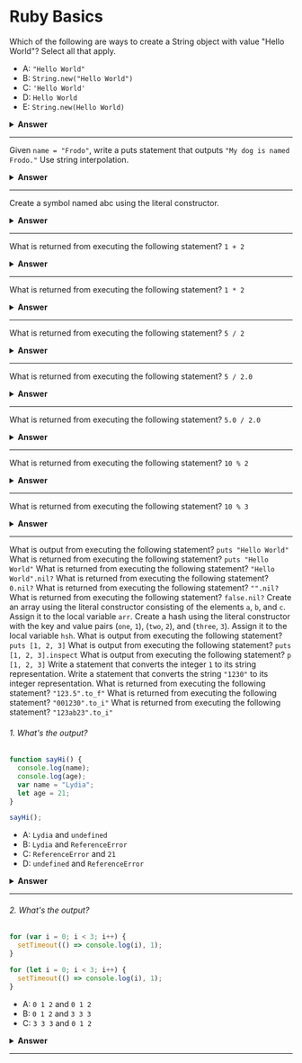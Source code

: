 # Ruby Basics

Which of the following are ways to create a String object with value "Hello World"? Select all that apply.
- A: `"Hello World"`
- B: `String.new("Hello World")`
- C: `'Hello World'`
- D: `Hello World`
- E: `String.new(Hello World)`

<details><summary><b>Answer</b></summary>
<p>
Answer: `NameError (undefined local variable or method 'a' for main:Object)`
</p>
</details>

---

Given `name = "Frodo"`, write a puts statement that outputs `"My dog is named Frodo."` Use string interpolation.

<details><summary><b>Answer</b></summary>
<p>
Answer: ``
</p>
</details>

---

Create a symbol named abc using the literal constructor.

<details><summary><b>Answer</b></summary>
<p>
Answer: ``
</p>
</details>

---

What is returned from executing the following statement? `1 + 2`

<details><summary><b>Answer</b></summary>
<p>
Answer: ``
</p>
</details>

---

What is returned from executing the following statement? `1 * 2`

<details><summary><b>Answer</b></summary>
<p>
Answer: ``
</p>
</details>

---

What is returned from executing the following statement? `5 / 2`

<details><summary><b>Answer</b></summary>
<p>
Answer: ``
</p>
</details>

---

What is returned from executing the following statement? `5 / 2.0`

<details><summary><b>Answer</b></summary>
<p>
Answer: ``
</p>
</details>

---

What is returned from executing the following statement? `5.0 / 2.0`

<details><summary><b>Answer</b></summary>
<p>
Answer: ``
</p>
</details>

---

What is returned from executing the following statement? `10 % 2`

<details><summary><b>Answer</b></summary>
<p>
Answer: ``
</p>
</details>

---

What is returned from executing the following statement? `10 % 3`

<details><summary><b>Answer</b></summary>
<p>
Answer: ``
</p>
</details>

---


What is output from executing the following statement? `puts "Hello World"`
What is returned from executing the following statement? `puts "Hello World"`
What is returned from executing the following statement? `"Hello World".nil?`
What is returned from executing the following statement? `0.nil?`
What is returned from executing the following statement? `"".nil?`
What is returned from executing the following statement? `false.nil?`
Create an array using the literal constructor consisting of the elements `a`, `b`, and `c`. Assign it to the local variable `arr`.
Create a hash using the literal constructor with the key and value pairs (`one`, `1`), (`two`, `2`), and (`three`, `3`). Assign it to the local variable `hsh`.
What is output from executing the following statement? `puts [1, 2, 3]`
What is output from executing the following statement? `puts [1, 2, 3].inspect`
What is output from executing the following statement? `p [1, 2, 3]`
Write a statement that converts the integer `1` to its string representation.
Write a statement that converts the string `"1230"` to its integer representation. 
What is returned from executing the following statement? `"123.5".to_f"`
What is returned from executing the following statement? `"001230".to_i"`
What is returned from executing the following statement? `"123ab23".to_i"`

###### 1. What's the output?

```javascript
function sayHi() {
  console.log(name);
  console.log(age);
  var name = "Lydia";
  let age = 21;
}

sayHi();
```

- A: `Lydia` and `undefined`
- B: `Lydia` and `ReferenceError`
- C: `ReferenceError` and `21`
- D: `undefined` and `ReferenceError`

<details><summary><b>Answer</b></summary>
<p>

#### Answer: D

Within the function, we first declare the `name` variable with the `var` keyword. This means that the variable gets hoisted (memory space is set up during the creation phase) with the default value of `undefined`, until we actually get to the line where we define the variable. We haven't defined the variable yet on the line where we try to log the `name` variable, so it still holds the value of `undefined`.

Variables with the `let` keyword (and `const`) are hoisted, but unlike `var`, don't get <i>initialized</i>. They are not accessible before the line we declare (initialize) them. This is called the "temporal dead zone". When we try to access the variables before they are declared, JavaScript throws a `ReferenceError`.

</p>
</details>

---

###### 2. What's the output?

```javascript
for (var i = 0; i < 3; i++) {
  setTimeout(() => console.log(i), 1);
}

for (let i = 0; i < 3; i++) {
  setTimeout(() => console.log(i), 1);
}
```

- A: `0 1 2` and `0 1 2`
- B: `0 1 2` and `3 3 3`
- C: `3 3 3` and `0 1 2`

<details><summary><b>Answer</b></summary>
<p>

#### Answer: C

Because of the event queue in JavaScript, the `setTimeout` callback function is called _after_ the loop has been executed. Since the variable `i` in the first loop was declared using the `var` keyword, this value was global. During the loop, we incremented the value of `i` by `1` each time, using the unary operator `++`. By the time the `setTimeout` callback function was invoked, `i` was equal to `3` in the first example.

In the second loop, the variable `i` was declared using the `let` keyword: variables declared with the `let` (and `const`) keyword are block-scoped (a block is anything between `{ }`). During each iteration, `i` will have a new value, and each value is scoped inside the loop.

</p>
</details>

---

